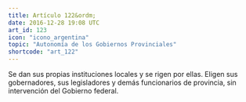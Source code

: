 ```yaml
---
title: Artículo 122&ordm;
date: 2016-12-28 19:08 UTC
art_id: 123
icon: "icono_argentina"
topic: "Autonomía de los Gobiernos Provinciales"
shortcode: "art_122"
---
```

Se dan sus propias instituciones locales y se rigen por ellas. Eligen sus gobernadores, sus legisladores y demás funcionarios de provincia, sin intervención del Gobierno federal.
